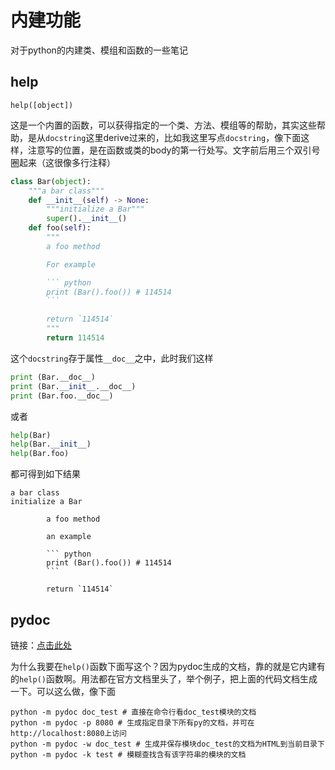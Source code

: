 # 内建功能

对于python的内建类、模组和函数的一些笔记

## help

`help([object])`

这是一个内置的函数，可以获得指定的一个类、方法、模组等的帮助，其实这些帮助，是从`docstring`这里derive过来的，比如我这里写点`docstring`，像下面这样，注意写的位置，是在函数或类的body的第一行处写。文字前后用三个双引号圈起来（这很像多行注释）

``` python
class Bar(object):
    """a bar class"""
    def __init__(self) -> None:
        """initialize a Bar"""
        super().__init__()
    def foo(self):
        """
        a foo method

        For example

        ``` python
        print (Bar().foo()) # 114514
        ```

        return `114514`
        """
        return 114514
```

这个`docstring`存于属性`__doc__`之中，此时我们这样

``` python
print (Bar.__doc__)
print (Bar.__init__.__doc__)
print (Bar.foo.__doc__)
```

或者

``` python
help(Bar)
help(Bar.__init__)
help(Bar.foo)
```

都可得到如下结果

``` shell
a bar class
initialize a Bar

        a foo method

        an example

        ``` python
        print (Bar().foo()) # 114514
        ```

        return `114514`
```

## pydoc

链接：[点击此处](https://docs.python.org/3/library/pydoc.html)

为什么我要在`help()`函数下面写这个？因为pydoc生成的文档，靠的就是它内建有的`help()`函数啊。用法都在官方文档里头了，举个例子，把上面的代码文档生成一下。可以这么做，像下面

``` shell
python -m pydoc doc_test # 直接在命令行看doc_test模块的文档
python -m pydoc -p 8080 # 生成指定目录下所有py的文档，并可在http://localhost:8080上访问
python -m pydoc -w doc_test # 生成并保存模块doc_test的文档为HTML到当前目录下
python -m pydoc -k test # 模糊查找含有该字符串的模块的文档
```
